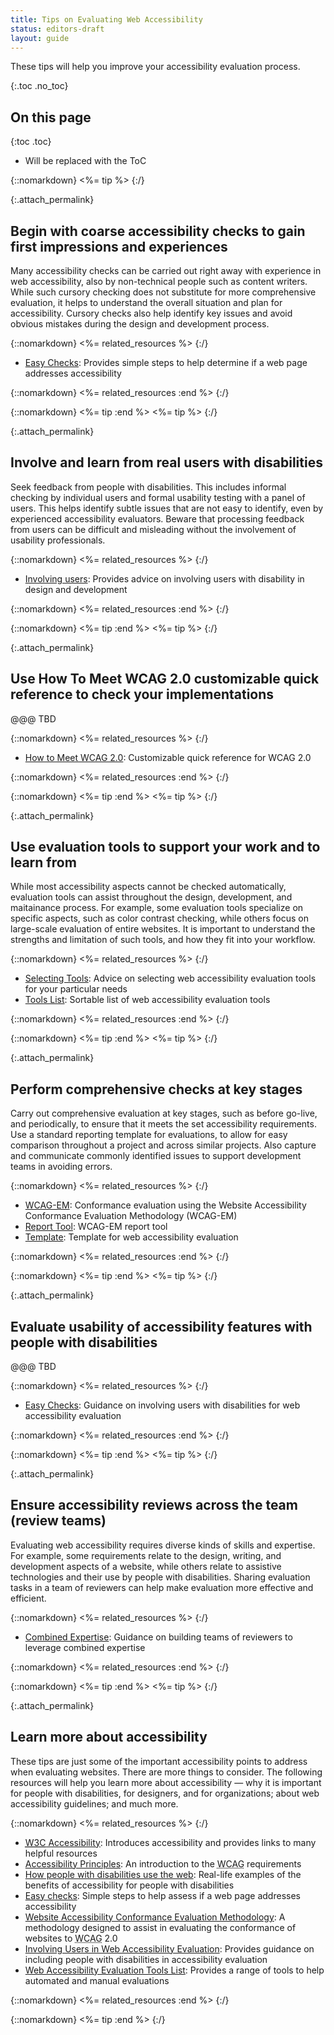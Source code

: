 ```yaml
---
title: Tips on Evaluating Web Accessibility
status: editors-draft
layout: guide
---
```


These tips will help you improve your accessibility evaluation process.

{:.toc .no_toc}
## On this page

{:toc .toc}
* Will be replaced with the ToC

{::nomarkdown}
<%= tip %>
{:/}

{:.attach_permalink}
## Begin with coarse accessibility checks to gain first impressions and experiences

Many accessibility checks can be carried out right away with experience in web accessibility, also by non-technical people such as content writers. While such cursory checking does not substitute for more comprehensive evaluation, it helps to understand the overall situation and plan for accessibility. Cursory checks also help identify key issues and avoid obvious mistakes during the design and development process.

{::nomarkdown}
<%= related_resources %>
{:/}

* [Easy Checks](/WAI/eval/preliminary): Provides simple steps to help determine if a web page addresses accessibility

{::nomarkdown}
<%= related_resources :end %>
{:/}

{::nomarkdown}
<%= tip :end %>
<%= tip %>
{:/}

{:.attach_permalink}
## Involve and learn from real users with disabilities

Seek feedback from people with disabilities. This includes informal checking by individual users and formal usability testing with a panel of users. This helps identify subtle issues that are not easy to identify, even by experienced accessibility evaluators. Beware that processing feedback from users can be difficult and misleading without the involvement of usability professionals.

{::nomarkdown}
<%= related_resources %>
{:/}

* [Involving users](/WAI/users/involving): Provides advice on involving users with disability in design and development

{::nomarkdown}
<%= related_resources :end %>
{:/}

{::nomarkdown}
<%= tip :end %>
<%= tip %>
{:/}

{:.attach_permalink}
## Use How To Meet WCAG 2.0 customizable quick reference to check your implementations

@@@ TBD

{::nomarkdown}
<%= related_resources %>
{:/}

* [How to Meet WCAG 2.0](/WAI/WCAG20/quickref/): Customizable quick reference for WCAG 2.0

{::nomarkdown}
<%= related_resources :end %>
{:/}

{::nomarkdown}
<%= tip :end %>
<%= tip %>
{:/}

{:.attach_permalink}
## Use evaluation tools to support your work and to learn from

While most accessibility aspects cannot be checked automatically, evaluation tools can assist throughout the design, development, and maitainance process. For example, some evaluation tools specialize on specific aspects, such as color contrast checking, while others focus on large-scale evaluation of entire websites. It is important to understand the strengths and limitation of such tools, and how they fit into your workflow.

{::nomarkdown}
<%= related_resources %>
{:/}

* [Selecting Tools](/WAI/eval/selectingtools): Advice on selecting web accessibility evaluation tools for your particular needs
* [Tools List](/WAI/ER/tools/): Sortable list of web accessibility evaluation tools

{::nomarkdown}
<%= related_resources :end %>
{:/}

{::nomarkdown}
<%= tip :end %>
<%= tip %>
{:/}

{:.attach_permalink}
## Perform comprehensive checks at key stages

Carry out comprehensive evaluation at key stages, such as before go-live, and periodically, to ensure that it meets the set accessibility requirements. Use a standard reporting template for evaluations, to allow for easy comparison throughout a project and across similar projects. Also capture and communicate commonly identified issues to support development teams in avoiding errors.

{::nomarkdown}
<%= related_resources %>
{:/}

* [WCAG-EM](/WAI/eval/conformance): Conformance evaluation using the Website Accessibility Conformance Evaluation Methodology (WCAG-EM)
* [Report Tool](/WAI/eval/report-tool/): WCAG-EM report tool
* [Template](/WAI/eval/template): Template for web accessibility evaluation

{::nomarkdown}
<%= related_resources :end %>
{:/}

{::nomarkdown}
<%= tip :end %>
<%= tip %>
{:/}

{:.attach_permalink}
## Evaluate usability of accessibility features with people with disabilities

@@@ TBD

{::nomarkdown}
<%= related_resources %>
{:/}

* [Easy Checks](/WAI/eval/users): Guidance on involving users with disabilities for web accessibility evaluation

{::nomarkdown}
<%= related_resources :end %>
{:/}

{::nomarkdown}
<%= tip :end %>
<%= tip %>
{:/}

{:.attach_permalink}
## Ensure accessibility reviews across the team (review teams)

Evaluating web accessibility requires diverse kinds of skills and expertise. For example, some requirements relate to the design, writing, and development aspects of a website, while others relate to assistive technologies and their use by people with disabilities. Sharing evaluation tasks in a team of reviewers can help make evaluation more effective and efficient.

{::nomarkdown}
<%= related_resources %>
{:/}

* [Combined Expertise](/WAI/eval/reviewteams): Guidance on building teams of reviewers to leverage combined expertise

{::nomarkdown}
<%= related_resources :end %>
{:/}

{::nomarkdown}
<%= tip :end %>
<%= tip %>
{:/}

{:.attach_permalink}
## Learn more about accessibility

These tips are just some of the important accessibility points to address when evaluating websites. There are more things to consider. The following resources will help you learn more about accessibility — why it is important for people with disabilities, for designers, and for organizations; about web accessibility guidelines; and much more. 

{::nomarkdown}
<%= related_resources %>
{:/}

* [<abbr title="World Wide Web Consortium">W3C</abbr> Accessibility](/standards/webdesign/accessibility): Introduces accessibility and provides links to many helpful resources
* [Accessibility Principles](/WAI/intro/people-use-web/principles): An introduction to the <abbr title="Web Content Accessibility Guidelines">WCAG</abbr> requirements
* [How people with disabilities use the web](/WAI/intro/people-use-web): Real-life examples of the benefits of accessibility for people with disabilities
* [Easy checks](/WAI/eval/preliminary.html): Simple steps to help assess if a web page addresses accessibility
* [Website Accessibility Conformance Evaluation Methodology](/WAI/eval/conformance.html): A methodology designed to assist in evaluating the conformance of websites to <abbr title="Web Content Accessibility Guidelines">WCAG</abbr> 2.0
* [Involving Users in Web Accessibility Evaluation](/WAI/eval/users.html): Provides guidance on including people with disabilities in accessibility evaluation
* [Web Accessibility Evaluation Tools List](/WAI/ER/tools/): Provides a range of tools to help automated and manual evaluations

{::nomarkdown}
<%= related_resources :end %>
{:/}

{::nomarkdown}
<%= tip :end %>
{:/}
